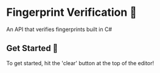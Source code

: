 # Fingerprint Verification 📝
An API that verifies fingerprints built in C#

## Get Started 🚀
To get started, hit the 'clear' button at the top of the editor!
